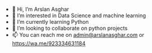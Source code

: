 - 👋 Hi, I’m Arslan Asghar
- 👀 I’m interested in Data Science and machine learning 
- 🌱 I’m currently learning Python
- 💞️ I’m looking to collaborate on python projects
- 📫 You can reach me on admin@arslanasghar.com or https://wa.me/923334631184

<!---
Arslan1409/Arslan1409 is a ✨ special ✨ repository because its `README.md` (this file) appears on your GitHub profile.
You can click the Preview link to take a look at your changes.
--->
